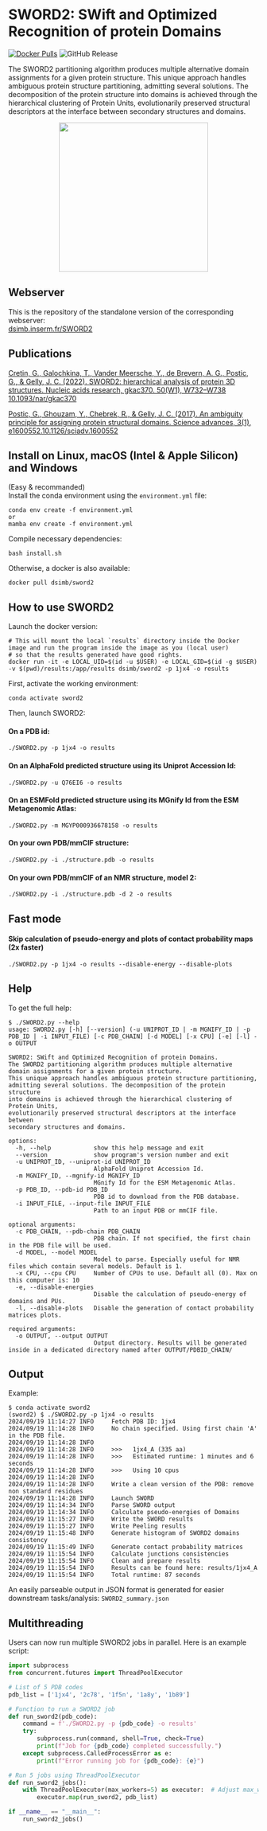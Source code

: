 # SWORD2: SWift and Optimized Recognition of protein Domains

[![Docker Pulls](https://img.shields.io/docker/pulls/dsimb/sword2.svg)](https://hub.docker.com/r/dsimb/sword2)
![GitHub Release](https://img.shields.io/github/v/release/DSIMB/SWORD2)

The SWORD2 partitioning algorithm produces multiple alternative domain assignments for a given protein structure. This unique approach handles ambiguous protein structure partitioning, admitting several solutions. The decomposition of the protein structure into domains is achieved through the hierarchical clustering of Protein Units, evolutionarily preserved structural descriptors at the interface between secondary structures and domains.

<p align="center">
<picture>
  <source media="(prefers-color-scheme: dark)" srcset="https://user-images.githubusercontent.com/25644865/181113256-4c2e9740-014f-4d57-91d0-f5beaf7d51d3.png" width="300">
  <img alt="" src="https://user-images.githubusercontent.com/25644865/181106191-e97f1ace-fb93-41d1-a4f0-6a84b7fcc2a1.png" width="300">
</picture>
</p>


## Webserver

This is the repository of the standalone version of the corresponding webserver:  
[dsimb.inserm.fr/SWORD2](https://dsimb.inserm.fr/SWORD2)


## Publications

[Cretin, G., Galochkina, T., Vander Meersche, Y., de Brevern, A. G., Postic, G., & Gelly, J. C. (2022).
SWORD2: hierarchical analysis of protein 3D structures. Nucleic acids research, gkac370.
50(W1), W732–W738 10.1093/nar/gkac370](https://doi.org/10.1093/nar/gkac370)

[Postic, G., Ghouzam, Y., Chebrek, R., & Gelly, J. C. (2017).
An ambiguity principle for assigning protein structural domains.
Science advances, 3(1), e1600552.10.1126/sciadv.1600552](https://doi.org/10.1126/sciadv.1600552)



## Install on Linux, macOS (Intel & Apple Silicon) and Windows

(Easy & recommanded)  
Install the conda environment using the `environment.yml` file:
```
conda env create -f environment.yml
or
mamba env create -f environment.yml
```

Compile necessary dependencies:
```
bash install.sh
```

Otherwise, a docker is also available:
```
docker pull dsimb/sword2
```

## How to use SWORD2

Launch the docker version:
```
# This will mount the local `results` directory inside the Docker image and run the program inside the image as you (local user)
# so that the results generated have good rights.
docker run -it -e LOCAL_UID=$(id -u $USER) -e LOCAL_GID=$(id -g $USER) -v $(pwd)/results:/app/results dsimb/sword2 -p 1jx4 -o results
```

First, activate the working environment:
```
conda activate sword2
```

Then, launch SWORD2:

#### On a PDB id:
```
./SWORD2.py -p 1jx4 -o results
```

#### On an AlphaFold predicted structure using its Uniprot Accession Id:
```
./SWORD2.py -u Q76EI6 -o results
```

#### On an ESMFold predicted structure using its MGnify Id from the ESM Metagenomic Atlas:
```
./SWORD2.py -m MGYP000936678158 -o results
```

#### On your own PDB/mmCIF structure:
```
./SWORD2.py -i ./structure.pdb -o results
```

#### On your own PDB/mmCIF of an NMR structure, model 2:
```
./SWORD2.py -i ./structure.pdb -d 2 -o results
```

## Fast mode 

#### Skip calculation of pseudo-energy and plots of contact probability maps (2x faster)
```
./SWORD2.py -p 1jx4 -o results --disable-energy --disable-plots
```

## Help

To get the full help:
```console
$ ./SWORD2.py --help
usage: SWORD2.py [-h] [--version] (-u UNIPROT_ID | -m MGNIFY_ID | -p PDB_ID | -i INPUT_FILE) [-c PDB_CHAIN] [-d MODEL] [-x CPU] [-e] [-l] -o OUTPUT

SWORD2: SWift and Optimized Recognition of protein Domains.
The SWORD2 partitioning algorithm produces multiple alternative
domain assignments for a given protein structure.
This unique approach handles ambiguous protein structure partitioning,
admitting several solutions. The decomposition of the protein structure
into domains is achieved through the hierarchical clustering of Protein Units,
evolutionarily preserved structural descriptors at the interface between
secondary structures and domains.

options:
  -h, --help            show this help message and exit
  --version             show program's version number and exit
  -u UNIPROT_ID, --uniprot-id UNIPROT_ID
                        AlphaFold Uniprot Accession Id.
  -m MGNIFY_ID, --mgnify-id MGNIFY_ID
                        MGnify Id for the ESM Metagenomic Atlas.
  -p PDB_ID, --pdb-id PDB_ID
                        PDB id to download from the PDB database.
  -i INPUT_FILE, --input-file INPUT_FILE
                        Path to an input PDB or mmCIF file.

optional arguments:
  -c PDB_CHAIN, --pdb-chain PDB_CHAIN
                        PDB chain. If not specified, the first chain in the PDB file will be used.
  -d MODEL, --model MODEL
                        Model to parse. Especially useful for NMR files which contain several models. Default is 1.
  -x CPU, --cpu CPU     Number of CPUs to use. Default all (0). Max on this computer is: 10
  -e, --disable-energies
                        Disable the calculation of pseudo-energy of domains and PUs.
  -l, --disable-plots   Disable the generation of contact probability matrices plots.

required arguments:
  -o OUTPUT, --output OUTPUT
                        Output directory. Results will be generated inside in a dedicated directory named after OUTPUT/PDBID_CHAIN/
```


## Output

Example:
```
$ conda activate sword2
(sword2) $ ./SWORD2.py -p 1jx4 -o results
2024/09/19 11:14:27 INFO     Fetch PDB ID: 1jx4
2024/09/19 11:14:28 INFO     No chain specified. Using first chain 'A' in the PDB file.
2024/09/19 11:14:28 INFO
2024/09/19 11:14:28 INFO     >>>   1jx4_A (335 aa)
2024/09/19 11:14:28 INFO     >>>   Estimated runtime: 1 minutes and 6 seconds
2024/09/19 11:14:28 INFO     >>>   Using 10 cpus
2024/09/19 11:14:28 INFO
2024/09/19 11:14:28 INFO     Write a clean version of the PDB: remove non standard residues
2024/09/19 11:14:28 INFO     Launch SWORD
2024/09/19 11:14:34 INFO     Parse SWORD output
2024/09/19 11:14:34 INFO     Calculate pseudo-energies of Domains
2024/09/19 11:15:27 INFO     Write the SWORD results
2024/09/19 11:15:27 INFO     Write Peeling results
2024/09/19 11:15:48 INFO     Generate histogram of SWORD2 domains consistency
2024/09/19 11:15:49 INFO     Generate contact probability matrices
2024/09/19 11:15:54 INFO     Calculate junctions consistencies
2024/09/19 11:15:54 INFO     Clean and prepare results
2024/09/19 11:15:54 INFO     Results can be found here: results/1jx4_A
2024/09/19 11:15:54 INFO     Total runtime: 87 seconds
```

An easily parseable output in JSON format is generated for easier downstream tasks/analysis: `SWORD2_summary.json`



## Multithreading

Users can now run multiple SWORD2 jobs in parallel.
Here is an example script:
```python
import subprocess
from concurrent.futures import ThreadPoolExecutor

# List of 5 PDB codes
pdb_list = ['1jx4', '2c78', '1f5n', '1a8y', '1b89']

# Function to run a SWORD2 job
def run_sword2(pdb_code):
    command = f'./SWORD2.py -p {pdb_code} -o results'
    try:
        subprocess.run(command, shell=True, check=True)
        print(f"Job for {pdb_code} completed successfully.")
    except subprocess.CalledProcessError as e:
        print(f"Error running job for {pdb_code}: {e}")

# Run 5 jobs using ThreadPoolExecutor
def run_sword2_jobs():
    with ThreadPoolExecutor(max_workers=5) as executor:  # Adjust max_workers based on your system's capabilities
        executor.map(run_sword2, pdb_list)

if __name__ == "__main__":
    run_sword2_jobs()
```
